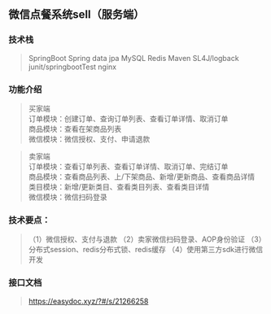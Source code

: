 ## 微信点餐系统sell（服务端）

### 技术栈
> SpringBoot
Spring data jpa
MySQL
Redis
Maven
SL4J/logback
junit/springbootTest
nginx

### 功能介绍
> 买家端<br>订单模块：创建订单、查询订单列表、查看订单详情、取消订单<br/>商品模块：查看在架商品列表<br/>微信模块：微信授权、支付、申请退款

> 卖家端<br>订单模块：查看订单列表、查看订单详情、取消订单、完结订单<br/>商品模块：查看商品列表、上/下架商品、新增/更新商品、查看商品详情<br/>类目模块：新增/更新类目、查看类目列表、查看类目详情<br/>微信模块：微信扫码登录

### 技术要点：
>（1）微信授权、支付与退款
（2）卖家微信扫码登录、AOP身份验证
（3）分布式session、redis分布式锁、redis缓存
（4）使用第三方sdk进行微信开发

### 接口文档
> https://easydoc.xyz/?#/s/21266258
